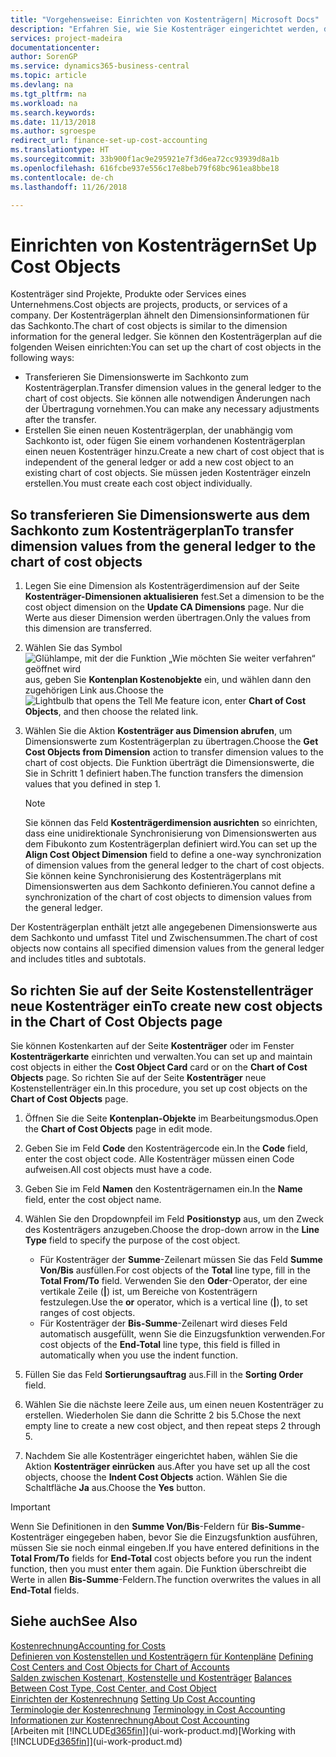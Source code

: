 ```yaml
---
title: "Vorgehensweise: Einrichten von Kostenträgern| Microsoft Docs"
description: "Erfahren Sie, wie Sie Kostenträger eingerichtet werden, die gleich sind wie Dimensionen im Fibuposten."
services: project-madeira
documentationcenter: 
author: SorenGP
ms.service: dynamics365-business-central
ms.topic: article
ms.devlang: na
ms.tgt_pltfrm: na
ms.workload: na
ms.search.keywords: 
ms.date: 11/13/2018
ms.author: sgroespe
redirect_url: finance-set-up-cost-accounting
ms.translationtype: HT
ms.sourcegitcommit: 33b900f1ac9e295921e7f3d6ea72cc93939d8a1b
ms.openlocfilehash: 616fcbe937e556c17e8beb79f68bc961ea8bbe18
ms.contentlocale: de-ch
ms.lasthandoff: 11/26/2018

---
```

# <a name="set-up-cost-objects"></a><span data-ttu-id="a91f4-103">Einrichten von Kostenträgern</span><span class="sxs-lookup"><span data-stu-id="a91f4-103">Set Up Cost Objects</span></span>
<span data-ttu-id="a91f4-104">Kostenträger sind Projekte, Produkte oder Services eines Unternehmens.</span><span class="sxs-lookup"><span data-stu-id="a91f4-104">Cost objects are projects, products, or services of a company.</span></span> <span data-ttu-id="a91f4-105">Der Kostenträgerplan ähnelt den Dimensionsinformationen für das Sachkonto.</span><span class="sxs-lookup"><span data-stu-id="a91f4-105">The chart of cost objects is similar to the dimension information for the general ledger.</span></span> <span data-ttu-id="a91f4-106">Sie können den Kostenträgerplan auf die folgenden Weisen einrichten:</span><span class="sxs-lookup"><span data-stu-id="a91f4-106">You can set up the chart of cost objects in the following ways:</span></span>  

* <span data-ttu-id="a91f4-107">Transferieren Sie Dimensionswerte im Sachkonto zum Kostenträgerplan.</span><span class="sxs-lookup"><span data-stu-id="a91f4-107">Transfer dimension values in the general ledger to the chart of cost objects.</span></span> <span data-ttu-id="a91f4-108">Sie können alle notwendigen Änderungen nach der Übertragung vornehmen.</span><span class="sxs-lookup"><span data-stu-id="a91f4-108">You can make any necessary adjustments after the transfer.</span></span>  
* <span data-ttu-id="a91f4-109">Erstellen Sie einen neuen Kostenträgerplan, der unabhängig vom Sachkonto ist, oder fügen Sie einem vorhandenen Kostenträgerplan einen neuen Kostenträger hinzu.</span><span class="sxs-lookup"><span data-stu-id="a91f4-109">Create a new chart of cost object that is independent of the general ledger or add a new cost object to an existing chart of cost objects.</span></span> <span data-ttu-id="a91f4-110">Sie müssen jeden Kostenträger einzeln erstellen.</span><span class="sxs-lookup"><span data-stu-id="a91f4-110">You must create each cost object individually.</span></span>  

## <a name="to-transfer-dimension-values-from-the-general-ledger-to-the-chart-of-cost-objects"></a><span data-ttu-id="a91f4-111">So transferieren Sie Dimensionswerte aus dem Sachkonto zum Kostenträgerplan</span><span class="sxs-lookup"><span data-stu-id="a91f4-111">To transfer dimension values from the general ledger to the chart of cost objects</span></span>  
1.  <span data-ttu-id="a91f4-112">Legen Sie eine Dimension als Kostenträgerdimension auf der Seite **Kostenträger-Dimensionen aktualisieren** fest.</span><span class="sxs-lookup"><span data-stu-id="a91f4-112">Set a dimension to be the cost object dimension on the **Update CA Dimensions** page.</span></span> <span data-ttu-id="a91f4-113">Nur die Werte aus dieser Dimension werden übertragen.</span><span class="sxs-lookup"><span data-stu-id="a91f4-113">Only the values from this dimension are transferred.</span></span>  
2.  <span data-ttu-id="a91f4-114">Wählen Sie das Symbol ![Glühlampe, mit der die Funktion „Wie möchten Sie weiter verfahren“ geöffnet wird](media/ui-search/search_small.png "Wie möchten Sie weiter verfahren?") aus, geben Sie **Kontenplan Kostenobjekte** ein, und wählen dann den zugehörigen Link aus.</span><span class="sxs-lookup"><span data-stu-id="a91f4-114">Choose the ![Lightbulb that opens the Tell Me feature](media/ui-search/search_small.png "Tell me what you want to do") icon, enter **Chart of Cost Objects**, and then choose the related link.</span></span>  
3.  <span data-ttu-id="a91f4-115">Wählen Sie die Aktion **Kostenträger aus Dimension abrufen**, um Dimensionswerte zum Kostenträgerplan zu übertragen.</span><span class="sxs-lookup"><span data-stu-id="a91f4-115">Choose the **Get Cost Objects from Dimension** action to transfer dimension values to the chart of cost objects.</span></span> <span data-ttu-id="a91f4-116">Die Funktion überträgt die Dimensionswerte, die Sie in Schritt 1 definiert haben.</span><span class="sxs-lookup"><span data-stu-id="a91f4-116">The function transfers the dimension values that you defined in step 1.</span></span>  

    > [!NOTE]  
    >  <span data-ttu-id="a91f4-117">Sie können das Feld **Kostenträgerdimension ausrichten** so einrichten, dass eine unidirektionale Synchronisierung von Dimensionswerten aus dem Fibukonto zum Kostenträgerplan definiert wird.</span><span class="sxs-lookup"><span data-stu-id="a91f4-117">You can set up the **Align Cost Object Dimension**  field to define a one-way synchronization of dimension values from the general ledger to the chart of cost objects.</span></span> <span data-ttu-id="a91f4-118">Sie können keine Synchronisierung des Kostenträgerplans mit Dimensionswerten aus dem Sachkonto definieren.</span><span class="sxs-lookup"><span data-stu-id="a91f4-118">You cannot define a synchronization of the chart of cost objects to dimension values from the general ledger.</span></span>  

<span data-ttu-id="a91f4-119">Der Kostenträgerplan enthält jetzt alle angegebenen Dimensionswerte aus dem Sachkonto und umfasst Titel und Zwischensummen.</span><span class="sxs-lookup"><span data-stu-id="a91f4-119">The chart of cost objects now contains all specified dimension values from the general ledger and includes titles and subtotals.</span></span>  

## <a name="to-create-new-cost-objects-in-the-chart-of-cost-objects-page"></a><span data-ttu-id="a91f4-120">So richten Sie auf der Seite Kostenstellenträger neue Kostenträger ein</span><span class="sxs-lookup"><span data-stu-id="a91f4-120">To create new cost objects in the Chart of Cost Objects page</span></span>  
<span data-ttu-id="a91f4-121">Sie können Kostenkarten auf der Seite **Kostenträger** oder im Fenster **Kostenträgerkarte** einrichten und verwalten.</span><span class="sxs-lookup"><span data-stu-id="a91f4-121">You can set up and maintain cost objects in either the **Cost Object Card** card or on the **Chart of Cost Objects** page.</span></span> <span data-ttu-id="a91f4-122">So richten Sie auf der Seite **Kostenträger** neue Kostenstellenträger ein.</span><span class="sxs-lookup"><span data-stu-id="a91f4-122">In this procedure, you set up cost objects on the **Chart of Cost Objects** page.</span></span>  

1.  <span data-ttu-id="a91f4-123">Öffnen Sie die Seite **Kontenplan-Objekte** im Bearbeitungsmodus.</span><span class="sxs-lookup"><span data-stu-id="a91f4-123">Open the **Chart of Cost Objects** page in edit mode.</span></span>  
2.  <span data-ttu-id="a91f4-124">Geben Sie im Feld **Code** den Kostenträgercode ein.</span><span class="sxs-lookup"><span data-stu-id="a91f4-124">In the **Code** field, enter the cost object code.</span></span> <span data-ttu-id="a91f4-125">Alle Kostenträger müssen einen Code aufweisen.</span><span class="sxs-lookup"><span data-stu-id="a91f4-125">All cost objects must have a code.</span></span>  
3.  <span data-ttu-id="a91f4-126">Geben Sie im Feld **Namen** den Kostenträgernamen ein.</span><span class="sxs-lookup"><span data-stu-id="a91f4-126">In the **Name** field, enter the cost object name.</span></span>  
4.  <span data-ttu-id="a91f4-127">Wählen Sie den Dropdownpfeil im Feld **Positionstyp** aus, um den Zweck des Kostenträgers anzugeben.</span><span class="sxs-lookup"><span data-stu-id="a91f4-127">Choose the drop-down arrow in the **Line Type** field to specify the purpose of the cost object.</span></span>  

    * <span data-ttu-id="a91f4-128">Für Kostenträger der **Summe**-Zeilenart müssen Sie das Feld **Summe Von/Bis** ausfüllen.</span><span class="sxs-lookup"><span data-stu-id="a91f4-128">For cost objects of the **Total** line type, fill in the **Total From/To** field.</span></span> <span data-ttu-id="a91f4-129">Verwenden Sie den **Oder**-Operator, der eine vertikale Zeile (**&#124;**) ist, um Bereiche von Kostenträgern festzulegen.</span><span class="sxs-lookup"><span data-stu-id="a91f4-129">Use the **or** operator, which is a vertical line (**&#124;**), to set ranges of cost objects.</span></span>  
    * <span data-ttu-id="a91f4-130">Für Kostenträger der **Bis-Summe**-Zeilenart wird dieses Feld automatisch ausgefüllt, wenn Sie die Einzugsfunktion verwenden.</span><span class="sxs-lookup"><span data-stu-id="a91f4-130">For cost objects of the **End-Total** line type, this field is filled in automatically when you use  the indent function.</span></span>  
5.  <span data-ttu-id="a91f4-131">Füllen Sie das Feld **Sortierungsauftrag** aus.</span><span class="sxs-lookup"><span data-stu-id="a91f4-131">Fill in the **Sorting Order** field.</span></span>  
6.  <span data-ttu-id="a91f4-132">Wählen Sie die nächste leere Zeile aus, um einen neuen Kostenträger zu erstellen. Wiederholen Sie dann die Schritte 2 bis 5.</span><span class="sxs-lookup"><span data-stu-id="a91f4-132">Chose the next empty line to create a new cost object, and then repeat steps 2 through 5.</span></span>  
7.  <span data-ttu-id="a91f4-133">Nachdem Sie alle Kostenträger eingerichtet haben, wählen Sie die Aktion **Kostenträger einrücken** aus.</span><span class="sxs-lookup"><span data-stu-id="a91f4-133">After you have set up all the cost objects, choose the **Indent Cost Objects** action.</span></span> <span data-ttu-id="a91f4-134">Wählen Sie die Schaltfläche **Ja** aus.</span><span class="sxs-lookup"><span data-stu-id="a91f4-134">Choose the **Yes** button.</span></span>  

> [!IMPORTANT]  
>  <span data-ttu-id="a91f4-135">Wenn Sie Definitionen in den **Summe Von/Bis**-Feldern für **Bis-Summe**-Kostenträger eingegeben haben, bevor Sie die Einzugsfunktion ausführen, müssen Sie sie noch einmal eingeben.</span><span class="sxs-lookup"><span data-stu-id="a91f4-135">If you have entered definitions in the **Total From/To** fields for **End-Total** cost objects before you run the indent function, then you must enter them again.</span></span> <span data-ttu-id="a91f4-136">Die Funktion überschreibt die Werte in allen **Bis-Summe**-Feldern.</span><span class="sxs-lookup"><span data-stu-id="a91f4-136">The function overwrites the values in all **End-Total** fields.</span></span>  

## <a name="see-also"></a><span data-ttu-id="a91f4-137">Siehe auch</span><span class="sxs-lookup"><span data-stu-id="a91f4-137">See Also</span></span>  
[<span data-ttu-id="a91f4-138">Kostenrechnung</span><span class="sxs-lookup"><span data-stu-id="a91f4-138">Accounting for Costs</span></span>](finance-manage-cost-accounting.md)  
<span data-ttu-id="a91f4-139">[Definieren von Kostenstellen und Kostenträgern für Kontenpläne](finance-defining-cost-centers-and-cost-objects-for-chart-of-accounts.md) </span><span class="sxs-lookup"><span data-stu-id="a91f4-139">[Defining Cost Centers and Cost Objects for Chart of Accounts](finance-defining-cost-centers-and-cost-objects-for-chart-of-accounts.md) </span></span>  
<span data-ttu-id="a91f4-140">[Salden zwischen Kostenart, Kostenstelle und Kostenträger](finance-balances-between-cost-type-cost-center-and-cost-object.md) </span><span class="sxs-lookup"><span data-stu-id="a91f4-140">[Balances Between Cost Type, Cost Center, and Cost Object](finance-balances-between-cost-type-cost-center-and-cost-object.md) </span></span>  
<span data-ttu-id="a91f4-141">[Einrichten der Kostenrechnung](finance-set-up-cost-accounting.md) </span><span class="sxs-lookup"><span data-stu-id="a91f4-141">[Setting Up Cost Accounting](finance-set-up-cost-accounting.md) </span></span>  
<span data-ttu-id="a91f4-142">[Terminologie der Kostenrechnung](finance-terminology-in-cost-accounting.md) </span><span class="sxs-lookup"><span data-stu-id="a91f4-142">[Terminology in Cost Accounting](finance-terminology-in-cost-accounting.md) </span></span>  
[<span data-ttu-id="a91f4-143">Informationen zur Kostenrechnung</span><span class="sxs-lookup"><span data-stu-id="a91f4-143">About Cost Accounting</span></span>](finance-about-cost-accounting.md)  
<span data-ttu-id="a91f4-144">[Arbeiten mit [!INCLUDE[d365fin](includes/d365fin_md.md)]](ui-work-product.md)</span><span class="sxs-lookup"><span data-stu-id="a91f4-144">[Working with [!INCLUDE[d365fin](includes/d365fin_md.md)]](ui-work-product.md)</span></span>

